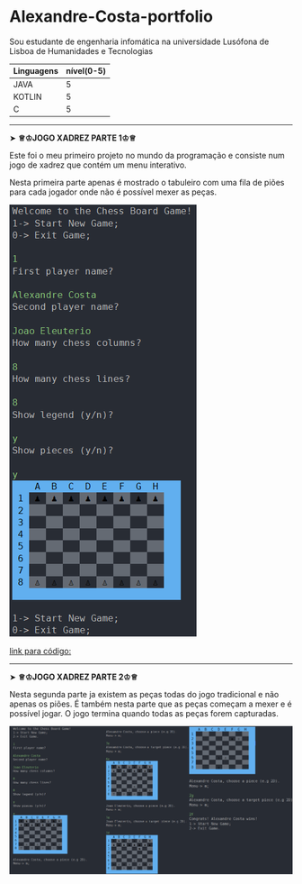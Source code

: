 # Alexandre-Costa-portfolio
Sou estudante de engenharia infomática na universidade Lusófona de Lisboa de Humanidades e Tecnologias

|Linguagens |nível(0-5)|
|-----------|-----|
|JAVA|5|
|KOTLIN|5|
|C|5|


___________________________________________________________________________________________________________________________________________________________________________________

➤ **♕♔JOGO XADREZ PARTE 1♔♕**

Este foi o meu primeiro projeto no mundo da programação e consiste num jogo de xadrez que contém um menu interativo.

Nesta primeira parte apenas é mostrado o tabuleiro com uma fila de piões para cada jogador onde não é possível mexer as peças.

![](/imagens/chessparte1.png)

[link para código:](https://github.com/AlexandreSSCosta/Alexandre-Costa-portfolio/tree/main/projects/projeto%20final%20parte%201)

___________________________________________________________________________________________________________________________________________________________________________________

➤ **♕♔JOGO XADREZ PARTE 2♔♕**

Nesta segunda parte ja existem as peças todas do jogo tradicional e não apenas os piões. É também nesta parte que as peças começam a mexer e é possível jogar. O jogo termina quando todas as peças forem capturadas.

![](/imagens/chess.png)
